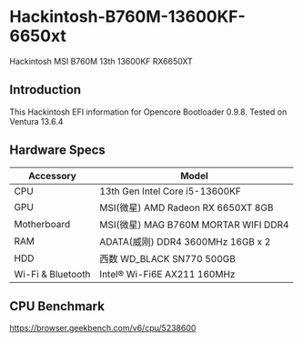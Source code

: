 # Hackintosh-B760M-13600KF-6650xt
Hackintosh MSI B760M 13th 13600KF RX6650XT

## Introduction

This Hackintosh EFI information for Opencore Bootloader 0.9.8. Tested on Ventura 13.6.4

## Hardware Specs

| Accessory         | Model                                   |
| ----------------- | --------------------------------------- |
| CPU               | 13th Gen Intel Core i5-13600KF          |
| GPU               | MSI(微星) AMD Radeon RX 6650XT 8GB       |
| Motherboard       | MSI(微星) MAG B760M MORTAR WIFI DDR4     |
| RAM               | ADATA(威刚) DDR4 3600MHz 16GB x 2        |
| HDD               | 西数 WD_BLACK SN770 500GB                |
| Wi-Fi & Bluetooth | Intel® Wi-Fi6E AX211 160MHz             |

## CPU Benchmark
https://browser.geekbench.com/v6/cpu/5238600

